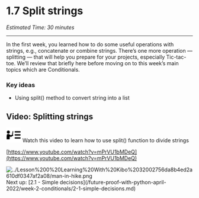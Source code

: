 # 1.7 Split strings

*Estimated Time: 30 minutes*

---

In the first week, you learned how to do some useful operations with strings, e.g., concatenate or combine strings. There’s one more operation — splitting — that will help you prepare for your projects, especially Tic-tac-toe. We’ll review that briefly here before moving on to this week’s main topics which are Conditionals. 

### Key ideas

- Using split() method to convert string into a list

## Video: Splitting strings

<aside>
<img src="../instruction.png" alt="../instruction.png" width="40px" /> Watch this video to learn how to use split() function to divide strings

</aside>

[https://www.youtube.com/watch?v=mPrVU1bMDeQ](https://www.youtube.com/watch?v=mPrVU1bMDeQ)

<aside>
<img src="../Lesson%200%20Learning%20With%20Kibo%2032002756da8b4ed2a610df0347af2a08/man-in-hike.png" alt="../Lesson%200%20Learning%20With%20Kibo%2032002756da8b4ed2a610df0347af2a08/man-in-hike.png" width="40px" /> Next up: [2.1 - Simple decisions](/future-proof-with-python-april-2022/week-2-conditionals/2-1-simple-decisions.md)

</aside>